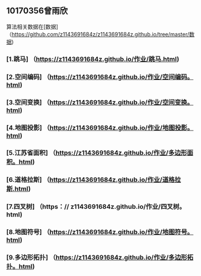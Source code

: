 ## 10170356曾雨欣

算法相关数据在[数据]（https://github.com/z1143691684z/z1143691684z.github.io/tree/master/数据)

### [1.跳马] （https://z1143691684z.github.io/作业/跳马.html)
### [2.空间编码] （https://z1143691684z.github.io/作业/空间编码。html)
### [3.空间变换] （https://z1143691684z.github.io/作业/空间变换。html)
### [4.地图投影] （https://z1143691684z.github.io/作业/地图投影。html)
### [5.江苏省面积] （https://z1143691684z.github.io/作业/多边形面积。html)
### [6.道格拉斯] （https://z1143691684z.github.io/作业/道格拉斯.html)
### [7.四叉树] （https：// z1143691684z.github.io/作业/四叉树。html)
### [8.地图符号] （https://z1143691684z.github.io/作业/地图符号。html)
### [9.多边形拓扑] （https://z1143691684z.github.io/作业/多边形拓扑。html)
